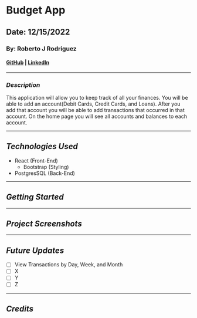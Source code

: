 # Budget App

## Date: 12/15/2022

### By: Roberto J Rodriguez

#### [GitHub](https://github.com/robertojrodriguez21) | [LinkedIn](https://www.linkedin.com/in/rob-jes-rod/)

---

### **_Description_**

This application will allow you to keep track of all your finances. You will be able to add an account(Debit Cards, Credit Cards, and Loans). After you add that account you will be able to add transactions that occurred in that account. On the home page you will see all accounts and balances to each account.

---

## **_Technologies Used_**

- React (Front-End)
  - Bootstrap (Styling)
- PostgresSQL (Back-End)

---

## **_Getting Started_**

---

## **_Project Screenshots_**

---

## **_Future Updates_**

- [ ] View Transactions by Day, Week, and Month
- [ ] X
- [ ] Y
- [ ] Z

---

## **_Credits_**
